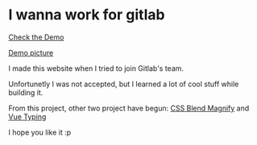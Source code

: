 # I wanna work for gitlab
[Check the Demo](https://peaceful-williams-644365.netlify.com/#/)

[Demo picture](https://github.com/trickstival/i-wanna-work-for-gitlab/blob/master/src/assets/wanna-picture.png?raw=true)

I made this website when I tried to join Gitlab's team.

Unfortunetly I was not accepted, but I learned a lot of cool
stuff while building it.

From this project, other two project have begun:
[CSS Blend Magnify](https://github.com/trickstival/css-blend-magnify) and
[Vue Typing](https://github.com/trickstival/vue-typing)

I hope you like it :p
